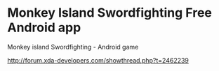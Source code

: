 Monkey Island Swordfighting
Free Android app
===============

Monkey island Swordfighting - Android game

http://forum.xda-developers.com/showthread.php?t=2462239
